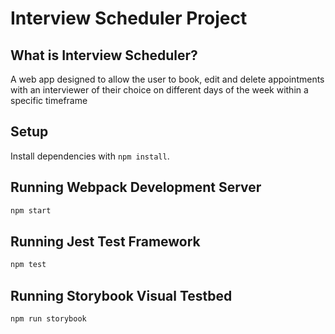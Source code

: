 # Interview Scheduler Project

## What is Interview Scheduler?

A web app designed to allow the user to book, edit and delete appointments with an interviewer of their choice on different days of the week within a specific timeframe

## Setup

Install dependencies with `npm install`.

## Running Webpack Development Server

```sh
npm start
```

## Running Jest Test Framework

```sh
npm test
```

## Running Storybook Visual Testbed

```sh
npm run storybook
```
